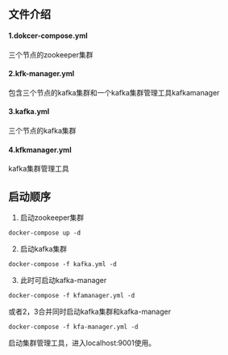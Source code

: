 ## 文件介绍

####  1.dokcer-compose.yml

三个节点的zookeeper集群

#### 2.kfk-manager.yml

包含三个节点的kafka集群和一个kafka集群管理工具kafkamanager

#### 3.kafka.yml

三个节点的kafka集群

#### 4.kfkmanager.yml

kafka集群管理工具

## 启动顺序

1. 启动zookeeper集群
 ```shell
 docker-compose up -d
 ```
2. 启动kafka集群
```shell
docker-compose -f kafka.yml -d
```
3. 此时可启动kafka-manager
```shell
docker-compose -f kfamanager.yml -d
```

或者2，3合并同时启动kafka集群和kafka-manager
```shell
docker-compose -f kfa-manager.yml -d
```
启动集群管理工具，进入localhost:9001使用。